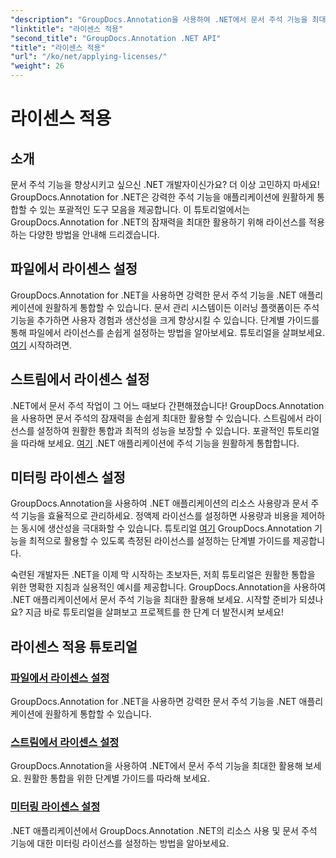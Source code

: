 ```yaml
---
"description": "GroupDocs.Annotation을 사용하여 .NET에서 문서 주석 기능을 최대한 활용해 보세요. 원활한 통합을 위한 단계별 튜토리얼을 따라해 보세요."
"linktitle": "라이센스 적용"
"second_title": "GroupDocs.Annotation .NET API"
"title": "라이센스 적용"
"url": "/ko/net/applying-licenses/"
"weight": 26
---
```


# 라이센스 적용

## 소개

문서 주석 기능을 향상시키고 싶으신 .NET 개발자이신가요? 더 이상 고민하지 마세요! GroupDocs.Annotation for .NET은 강력한 주석 기능을 애플리케이션에 원활하게 통합할 수 있는 포괄적인 도구 모음을 제공합니다. 이 튜토리얼에서는 GroupDocs.Annotation for .NET의 잠재력을 최대한 활용하기 위해 라이선스를 적용하는 다양한 방법을 안내해 드리겠습니다.

## 파일에서 라이센스 설정
GroupDocs.Annotation for .NET을 사용하면 강력한 문서 주석 기능을 .NET 애플리케이션에 원활하게 통합할 수 있습니다. 문서 관리 시스템이든 이러닝 플랫폼이든 주석 기능을 추가하면 사용자 경험과 생산성을 크게 향상시킬 수 있습니다. 단계별 가이드를 통해 파일에서 라이선스를 손쉽게 설정하는 방법을 알아보세요. 튜토리얼을 살펴보세요. [여기](./set-license-from-file/) 시작하려면.

## 스트림에서 라이센스 설정
.NET에서 문서 주석 작업이 그 어느 때보다 간편해졌습니다! GroupDocs.Annotation을 사용하면 문서 주석의 잠재력을 손쉽게 최대한 활용할 수 있습니다. 스트림에서 라이선스를 설정하여 원활한 통합과 최적의 성능을 보장할 수 있습니다. 포괄적인 튜토리얼을 따라해 보세요. [여기](./set-license-from-stream/) .NET 애플리케이션에 주석 기능을 원활하게 통합합니다.

## 미터링 라이센스 설정
GroupDocs.Annotation을 사용하여 .NET 애플리케이션의 리소스 사용량과 문서 주석 기능을 효율적으로 관리하세요. 정액제 라이선스를 설정하면 사용량과 비용을 제어하는 동시에 생산성을 극대화할 수 있습니다. 튜토리얼 [여기](./set-metered-license/) GroupDocs.Annotation 기능을 최적으로 활용할 수 있도록 측정된 라이선스를 설정하는 단계별 가이드를 제공합니다.

숙련된 개발자든 .NET을 이제 막 시작하는 초보자든, 저희 튜토리얼은 원활한 통합을 위한 명확한 지침과 실용적인 예시를 제공합니다. GroupDocs.Annotation을 사용하여 .NET 애플리케이션에서 문서 주석 기능을 최대한 활용해 보세요. 시작할 준비가 되셨나요? 지금 바로 튜토리얼을 살펴보고 프로젝트를 한 단계 더 발전시켜 보세요!

## 라이센스 적용 튜토리얼
### [파일에서 라이센스 설정](./set-license-from-file/)
GroupDocs.Annotation for .NET을 사용하면 강력한 문서 주석 기능을 .NET 애플리케이션에 원활하게 통합할 수 있습니다.
### [스트림에서 라이센스 설정](./set-license-from-stream/)
GroupDocs.Annotation을 사용하여 .NET에서 문서 주석 기능을 최대한 활용해 보세요. 원활한 통합을 위한 단계별 가이드를 따라해 보세요.
### [미터링 라이센스 설정](./set-metered-license/)
.NET 애플리케이션에서 GroupDocs.Annotation .NET의 리소스 사용 및 문서 주석 기능에 대한 미터링 라이선스를 설정하는 방법을 알아보세요.